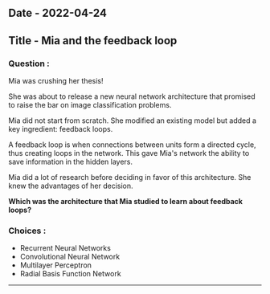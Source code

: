 ## Date - 2022-04-24


## Title - Mia and the feedback loop


### **Question** :

Mia was crushing her thesis!

She was about to release a new neural network architecture that promised to raise the bar on image classification problems.

Mia did not start from scratch. She modified an existing model but added a key ingredient: feedback loops.

A feedback loop is when connections between units form a directed cycle, thus creating loops in the network. This gave Mia's network the ability to save information in the hidden layers.

Mia did a lot of research before deciding in favor of this architecture. She knew the advantages of her decision.

**Which was the architecture that Mia studied to learn about feedback loops?**


### **Choices** :

- Recurrent Neural Networks
- Convolutional Neural Network
- Multilayer Perceptron
- Radial Basis Function Network

-----------------------

